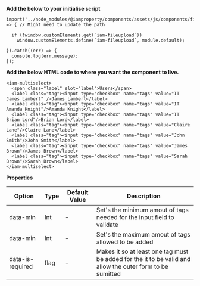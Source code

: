 **Add the below to your initialise script**

```
import('../node_modules/@iamproperty/components/assets/js/components/fileupload/fileupload.component.min').then(module => { // Might need to update the path

  if (!window.customElements.get(`iam-fileupload`))
    window.customElements.define(`iam-fileupload`, module.default);

}).catch((err) => {
  console.log(err.message);
});
```

**Add the below HTML code to where you want the component to live.**

```
<iam-multiselect>
  <span class="label" slot="label">Users</span>
  <label class="tag"><input type="checkbox" name="tags" value="IT James Lambert" />James Lambert</label>
  <label class="tag"><input type="checkbox" name="tags" value="IT Amanda Knight"/>Amanda Knight</label>
  <label class="tag"><input type="checkbox" name="tags" value="IT Brian Lord"/>Brian Lord</label>
  <label class="tag"><input type="checkbox" name="tags" value="Claire Lane"/>Claire Lane</label>
  <label class="tag"><input type="checkbox" name="tags" value="John Smith"/>John Smith</label>
  <label class="tag"><input type="checkbox" name="tags" value="James Brown"/>James Brown</label>
  <label class="tag"><input type="checkbox" name="tags" value="Sarah Brown"/>Sarah Brown</label>
</iam-multiselect>
```

**Properties**

| Option           | Type | Default Value | Description                                                                                               |
| ---------------- | ---- | ------------- | --------------------------------------------------------------------------------------------------------- |
| data-min         | Int  | -             | Set's the minimum amout of tags needed for the input field to validate                                    |
| data-min         | Int  | -             | Set's the maximum amout of tags allowed to be added                                                       |
| data-is-required | flag | -             | Makes it so at least one tag must be added for the it to be valid and allow the outer form to be sumitted |
